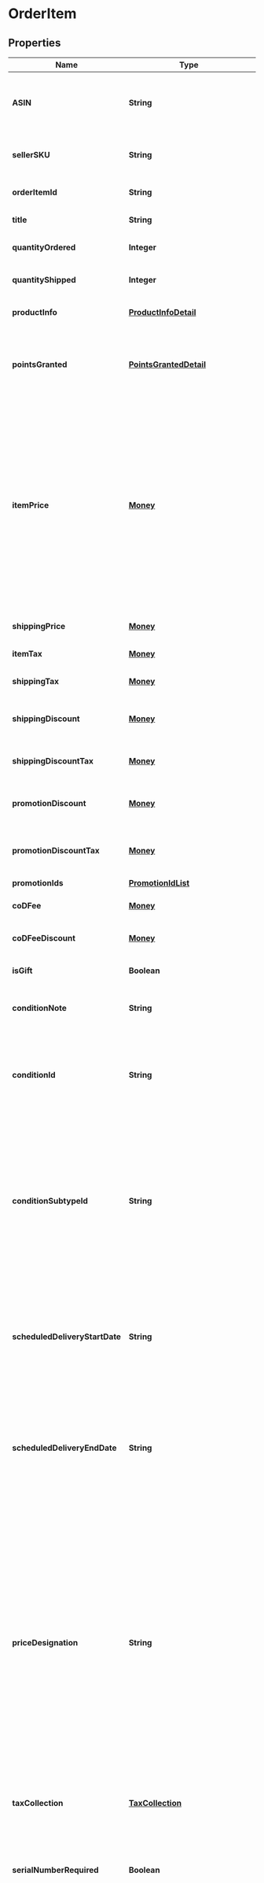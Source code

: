 
# OrderItem

## Properties
Name | Type | Description | Notes
------------ | ------------- | ------------- | -------------
**ASIN** | **String** | The Amazon Standard Identification Number (ASIN) of the item. | 
**sellerSKU** | **String** | The seller stock keeping unit (SKU) of the item. |  [optional]
**orderItemId** | **String** | An Amazon-defined order item identifier. | 
**title** | **String** | The name of the item. |  [optional]
**quantityOrdered** | **Integer** | The number of items in the order.  | 
**quantityShipped** | **Integer** | The number of items shipped. |  [optional]
**productInfo** | [**ProductInfoDetail**](ProductInfoDetail.md) | Product information for the item. |  [optional]
**pointsGranted** | [**PointsGrantedDetail**](PointsGrantedDetail.md) | The number and value of Amazon Points granted with the purchase of an item. |  [optional]
**itemPrice** | [**Money**](Money.md) | The selling price of the order item. Note that an order item is an item and a quantity. This means that the value of ItemPrice is equal to the selling price of the item multiplied by the quantity ordered. Note that ItemPrice excludes ShippingPrice and GiftWrapPrice. |  [optional]
**shippingPrice** | [**Money**](Money.md) | The shipping price of the item. |  [optional]
**itemTax** | [**Money**](Money.md) | The tax on the item price. |  [optional]
**shippingTax** | [**Money**](Money.md) | The tax on the shipping price. |  [optional]
**shippingDiscount** | [**Money**](Money.md) | The discount on the shipping price. |  [optional]
**shippingDiscountTax** | [**Money**](Money.md) | The tax on the discount on the shipping price. |  [optional]
**promotionDiscount** | [**Money**](Money.md) | The total of all promotional discounts in the offer. |  [optional]
**promotionDiscountTax** | [**Money**](Money.md) | The tax on the total of all promotional discounts in the offer. |  [optional]
**promotionIds** | [**PromotionIdList**](PromotionIdList.md) |  |  [optional]
**coDFee** | [**Money**](Money.md) | The fee charged for COD service. |  [optional]
**coDFeeDiscount** | [**Money**](Money.md) | The discount on the COD fee. |  [optional]
**isGift** | **Boolean** | When true, the item is a gift. |  [optional]
**conditionNote** | **String** | The condition of the item as described by the seller. |  [optional]
**conditionId** | **String** | The condition of the item.  Possible values: New, Used, Collectible, Refurbished, Preorder, Club. |  [optional]
**conditionSubtypeId** | **String** | The subcondition of the item.  Possible values: New, Mint, Very Good, Good, Acceptable, Poor, Club, OEM, Warranty, Refurbished Warranty, Refurbished, Open Box, Any, Other. |  [optional]
**scheduledDeliveryStartDate** | **String** | The start date of the scheduled delivery window in the time zone of the order destination. In ISO 8601 date time format. |  [optional]
**scheduledDeliveryEndDate** | **String** | The end date of the scheduled delivery window in the time zone of the order destination. In ISO 8601 date time format. |  [optional]
**priceDesignation** | **String** | Indicates that the selling price is a special price that is available only for Amazon Business orders. For more information about the Amazon Business Seller Program, see the [Amazon Business website](https://www.amazon.com/b2b/info/amazon-business).   Possible values: BusinessPrice - A special price that is available only for Amazon Business orders. |  [optional]
**taxCollection** | [**TaxCollection**](TaxCollection.md) | Information about withheld taxes. |  [optional]
**serialNumberRequired** | **Boolean** | When true, the product type for this item has a serial number.  Returned only for Amazon Easy Ship orders. |  [optional]
**isTransparency** | **Boolean** | When true, transparency codes are required. |  [optional]
**iossNumber** | **String** | The IOSS number of the seller. Sellers selling in the EU will be assigned a unique IOSS number that must be listed on all packages sent to the EU. |  [optional]
**deemedResellerCategory** | [**DeemedResellerCategoryEnum**](#DeemedResellerCategoryEnum) | The category of deemed reseller. This applies to selling partners that are not based in the EU and is used to help them meet the VAT Deemed Reseller tax laws in the EU and UK. |  [optional]


<a name="DeemedResellerCategoryEnum"></a>
## Enum: DeemedResellerCategoryEnum
Name | Value
---- | -----
IOSS | &quot;IOSS&quot;
UOSS | &quot;UOSS&quot;




